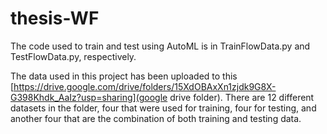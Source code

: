 # thesis-WF

The code used to train and test using AutoML is in TrainFlowData.py and TestFlowData.py, respectively. 

The data used in this project has been uploaded to this [https://drive.google.com/drive/folders/15XdOBAxXn1zjdk9G8X-G398Khdk_AaIz?usp=sharing](google drive folder). There are 12 different datasets in the folder, four that were used for training, four for testing, and another four that are the combination of both training and testing data. 
